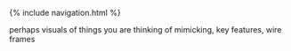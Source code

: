 {% include navigation.html %}

perhaps visuals of things you are thinking of mimicking, key features, wire frames
